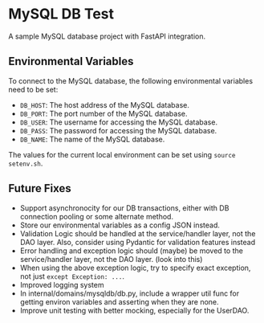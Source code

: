 # MySQL DB Test

A sample MySQL database project with FastAPI integration.

## Environmental Variables

To connect to the MySQL database, the following environmental variables need to be set:

- `DB_HOST`: The host address of the MySQL database.
- `DB_PORT`: The port number of the MySQL database.
- `DB_USER`: The username for accessing the MySQL database.
- `DB_PASS`: The password for accessing the MySQL database.
- `DB_NAME`: The name of the MySQL database.

The values for the current local environment can be set using `source setenv.sh`.

## Future Fixes

- Support asynchronocity for our DB transactions, either with DB connection pooling or some alternate method.
- Store our environmental variables as a config JSON instead.
- Validation Logic should be handled at the service/handler layer, not the DAO layer. Also, consider using Pydantic for validation features instead
- Error handling and exception logic should (maybe) be moved to the service/handler layer, not the DAO layer. (look into this)
- When using the above exception logic, try to specify exact exception, not just `except Exception: ...`.
- Improved logging system
- In internal/domains/mysqldb/db.py, include a wrapper util func for getting environ variables and asserting when they are none.
- Improve unit testing with better mocking, especially for the UserDAO. 
